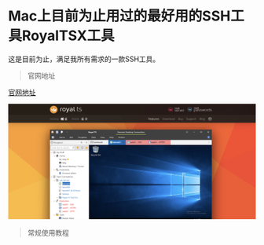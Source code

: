 # Mac上目前为止用过的最好用的SSH工具RoyalTSX工具


<!-- {{< version 0.2.0 >}} -->

<!--more-->

这是目前为止，满足我所有需求的一款SSH工具。

> 官网地址

[官网地址](https://www.royalapps.com/ts/win/features)


![](/images/royaltsx.png)

> 常规使用教程
